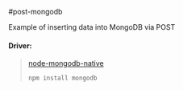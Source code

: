 #post-mongodb

Example of inserting data into MongoDB via POST


#### Driver:

> [node-mongodb-native]
>
> `npm install mongodb`

[node-mongodb-native]: http://github.com/christkv/node-mongodb-native
